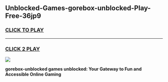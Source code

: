 
## Unblocked-Games-gorebox-unblocked-Play-Free-36jp9
<h3>
<a href="https://premium76.site?title=gorebox-unblocked&ref=15A">CLICK TO PLAY</a></h3>
<hr>

<h3>
<a href="https://premium76.site?title=gorebox-unblocked&ref=15A">CLICK 2 PLAY</a>
  
</h3>

<a href="https://premium76.site?title=gorebox-unblocked&ref=15A"><img src="https://clearcache.store/games.png"></a>


**gorebox-unblocked games unblocked: Your Gateway to Fun and Accessible Online Gaming**
